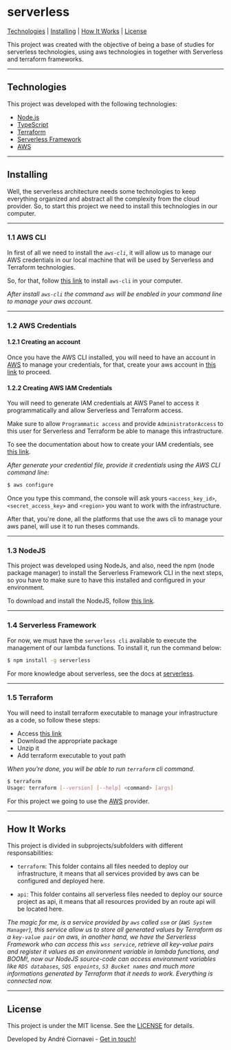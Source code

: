 # serverless

[Technologies](#technologies)
|
[Installing](#installing)
|
[How It Works](#how-it-works)
|
[License](#license)


This project was created with the objective of being a base of studies for serverless technologies, using aws technologies in together with Serverless and terraform frameworks.

---

## Technologies

This project was developed with the following technologies:

- [Node.js][nodejs]
- [TypeScript][typescript]
- [Terraform][terraform]
- [Serverless Framework][serverless]
- [AWS][aws]

---

## Installing

Well, the serverless architecture needs some technologies to keep everything organized and abstract all the complexity from the cloud provider. So, to start this project we need to install this technologies in our computer. 

---

### 1.1 AWS CLI

In first of all we need to install the _`aws-cli`_, it will allow us to manage our AWS credentials in our local machine that will be used by Serverless and Terraform technologies.

So, for that, follow [this link][aws_cli] to install `aws-cli` in your computer.

_After install `aws-cli` the command `aws` will be enabled in your command line to manage your aws account._

---

### 1.2 AWS Credentials

#### 1.2.1 Creating an account

Once you have the AWS CLI installed, you will need to have an account in [AWS][aws] to manage your credentials, for that, create your aws account in [this link][aws_create_account] to proceed.

#### 1.2.2 Creating AWS IAM Credentials

You will need to generate IAM credentials at AWS Panel to access it programmatically and allow Serverless and Terraform access.

Make sure to allow `Programmatic access` and provide `AdministratorAccess` to this user for Serverless and Terraform be able to manage this infrastructure.

To see the documentation about how to create your IAM credentials, see [this link][aws_iam_credentials].

_After generate your credential file, provide it credentials using the AWS CLI command line:_

```bash
$ aws configure
```

Once you type this command, the console will ask yours `<access_key_id>`, `<secret_access_key>` and `<region>` you want to work with the infrastructure.

After that, you're done, all the platforms that use the aws cli to manage your aws panel, will use it to run theses commands.

---

### 1.3 NodeJS

This project was developed using NodeJs, and also, need the npm (node package manager) to install the Serverless Framework CLI in the next steps, so you have to make sure to have this installed and configured in your environment.


To download and install the NodeJS, follow [this link][nodejs_download].

---

### 1.4 Serverless Framework

For now, we must have the `serverless cli` available to execute the management of our lambda functions. To install it, run the command below:

```bash
$ npm install -g serverless
```

For more knowledge about serverless, see the docs at [serverless][serverless_docs].

---

### 1.5 Terraform

You will need to install terraform executable to manage your infrastructure as a code, so follow these steps:

- Access [this link][terraform_download]
- Download the appropriate package
- Unzip it
- Add terraform executable to yout path

_When you're done, you will be able to run `terraform` cli command._

```bash
$ terraform
Usage: terraform [--version] [--help] <command> [args]
```

For this project we going to use the [AWS][terraform_aws] provider.

---

## How It Works

This project is divided in subprojects/subfolders  with different responsabilities:

-   `terraform`: This folder contains all files needed to deploy our infrastructure, it means that all services provided by aws can be configured and deployed here.

-   `api`: This folder contains all serverless files needed to deploy our source project as api, it means that all resources provided by an route api will be located here.

_The magic for me, is a service provided by `aws` called `ssm` or (`AWS System Manager`), this service allow us to store all  generated values by Terraform as a `key-value pair` on aws, in another hand, we have the Serverless Framework who can access this `wss service`, retrieve all key-value pairs and register it values as an environment variable in lambda functions, and BOOM!, now our NodeJS source-code can access environment variables like `RDS databases`, `SQS enpoints`, `S3 Bucket names` and much more informations generated by Terraform that it needs to work. Everything is connected now._

---

## License

This project is under the MIT license. See the [LICENSE](./LICENSE) for details.

Developed by André Ciornavei - [Get in touch!](https://www.linkedin.com/in/andreciornavei/)


[nodejs]: https://nodejs.org/
[nodejs_download]: https://nodejs.org/en/download/
[typescript]: https://www.typescriptlang.org/
[terraform]: https://www.terraform.io/
[terraform_aws]: https://www.terraform.io/docs/providers/aws/index.html
[terraform_download]: https://www.terraform.io/downloads.html
[serverless]: https://www.serverless.com/
[serverless_docs]: https://www.serverless.com/framework/docs/
[aws]: https://aws.amazon.com/
[aws_cli]: https://docs.aws.amazon.com/cli/latest/userguide/install-cliv2.html
[aws_iam_credentials]: https://docs.aws.amazon.com/sdk-for-javascript/v2/developer-guide/getting-your-credentials.html
[aws_create_account]: https://portal.aws.amazon.com/billing/signup#/start